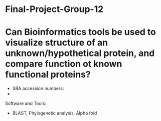 # Final-Project-Group-12
# Can Bioinformatics tools be used to visualize structure of an unknown/hypothetical protein, and compare function ot known functional proteins?
- SRA accession numbers:
- 
Software and Tools:
- BLAST, Phylogenetic analysis, Alpha fold
